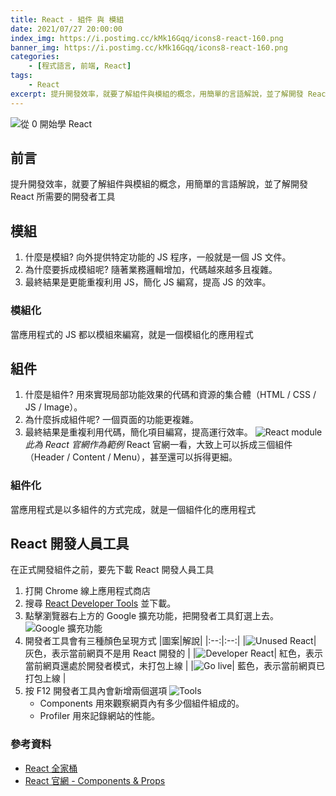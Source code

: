 ```yaml
---
title: React - 組件 與 模組
date: 2021/07/27 20:00:00
index_img: https://i.postimg.cc/kMk16Gqq/icons8-react-160.png
banner_img: https://i.postimg.cc/kMk16Gqq/icons8-react-160.png
categories:
    - [程式語言, 前端, React]
tags:
    - React
excerpt: 提升開發效率，就要了解組件與模組的概念，用簡單的言語解說，並了解開發 React 所需要的開發者工具
---
```


![從 0 開始學 React](https://i.postimg.cc/kMk16Gqq/icons8-react-160.png)

## 前言

提升開發效率，就要了解組件與模組的概念，用簡單的言語解說，並了解開發 React 所需要的開發者工具

## 模組

1. 什麼是模組? 向外提供特定功能的 JS 程序，一般就是一個 JS 文件。
2. 為什麼要拆成模組呢? 隨著業務邏輯增加，代碼越來越多且複雜。
3. 最終結果是更能重複利用 JS，簡化 JS 編寫，提高 JS 的效率。

### 模組化

當應用程式的 JS 都以模組來編寫，就是一個模組化的應用程式

## 組件

1. 什麼是組件? 用來實現局部功能效果的代碼和資源的集合體（HTML / CSS / JS / Image）。
2. 為什麼拆成組件呢? 一個頁面的功能更複雜。
3. 最終結果是重複利用代碼，簡化項目編寫，提高運行效率。
![React module](https://i.imgur.com/REJTFyp.png)
*此為 React 官網作為範例*
React 官網一看，大致上可以拆成三個組件（Header / Content / Menu），甚至還可以拆得更細。

### 組件化

當應用程式是以多組件的方式完成，就是一個組件化的應用程式

## React 開發人員工具

在正式開發組件之前，要先下載 React 開發人員工具

1. 打開 Chrome 線上應用程式商店
2. 搜尋 [React Developer Tools](https://chrome.google.com/webstore/detail/react-developer-tools/fmkadmapgofadopljbjfkapdkoienihi?hl=zh-TW) 並下載。
3. 點擊瀏覽器右上方的 Google 擴充功能，把開發者工具釘選上去。
    ![Google 擴充功能](https://i.imgur.com/3Uz8xcM.png)
4. 開發者工具會有三種顏色呈現方式
    |圖案|解說|
    |:--:|:--:|
    |![Unused React](https://i.imgur.com/IlEAqv5.png)|  灰色，表示當前網頁不是用 React 開發的 |
    |![Developer React](https://i.imgur.com/H3FqcQp.png)|  紅色，表示當前網頁還處於開發者模式，未打包上線 |
    |![Go live](https://i.imgur.com/5M7z7Gc.png)|  藍色，表示當前網頁已打包上線 |
5. 按 F12 開發者工具內會新增兩個選項
    ![Tools](https://i.imgur.com/MemNL3r.png)
    - Components 用來觀察網頁內有多少個組件組成的。
    - Profiler 用來記錄網站的性能。

### 參考資料

- [React 全家桶](https://www.youtube.com/playlist?list=PLmOn9nNkQxJFJXLvkNsGsoCUxJLqyLGxu)
- [React 官網 - Components & Props](https://zh-hant.reactjs.org/docs/components-and-props.html)
